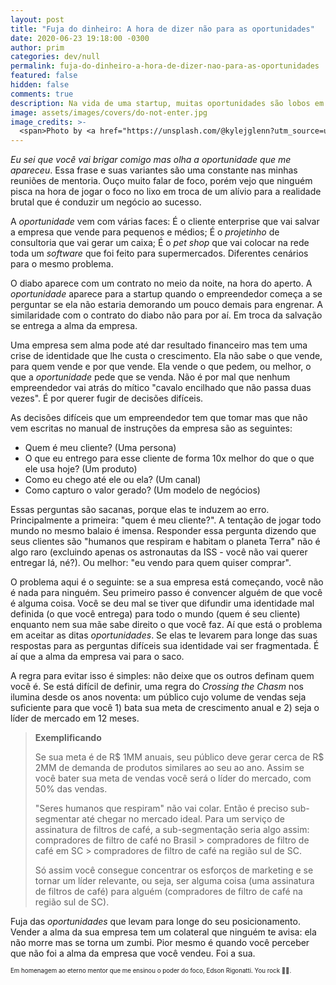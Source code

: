```yaml
---
layout: post
title: "Fuja do dinheiro: A hora de dizer não para as oportunidades"
date: 2020-06-23 19:18:00 -0300
author: prim
categories: dev/null
permalink: fuja-do-dinheiro-a-hora-de-dizer-nao-para-as-oportunidades
featured: false
hidden: false
comments: true
description: Na vida de uma startup, muitas oportunidades são lobos em pele de cordeiro e vão te custar a alma da sua empresa. Para chegar longe é preciso saber dizer não para certas oportunidades.
image: assets/images/covers/do-not-enter.jpg
image_credits: >-
  <span>Photo by <a href="https://unsplash.com/@kylejglenn?utm_source=unsplash&amp;utm_medium=referral&amp;utm_content=creditCopyText">Kyle Glenn</a> on <a href="https://unsplash.com/s/photos/deny?utm_source=unsplash&amp;utm_medium=referral&amp;utm_content=creditCopyText">Unsplash</a></span>
---
```


*Eu sei que você vai brigar comigo mas olha a oportunidade que me apareceu*. Essa frase e suas variantes são uma constante nas minhas reuniões de mentoria. Ouço muito falar de foco, porém vejo que ninguém pisca na hora de jogar o foco no lixo em troca de um alívio para a realidade brutal que é conduzir um negócio ao sucesso.

A *oportunidade* vem com várias faces: É o cliente enterprise que vai salvar a empresa que vende para pequenos e médios; É o *projetinho* de consultoria que vai gerar um caixa; É o *pet shop* que vai colocar na rede toda um *software* que foi feito para supermercados. Diferentes cenários para o mesmo problema.

O diabo aparece com um contrato no meio da noite, na hora do aperto. A *oportunidade* aparece para a startup quando o empreendedor começa a se perguntar se ela não estaria demorando um pouco demais para engrenar. A similaridade com o contrato do diabo não para por aí. Em troca da salvação se entrega a alma da empresa.

Uma empresa sem alma pode até dar resultado financeiro mas tem uma crise de identidade que lhe custa o crescimento. Ela  não sabe o que vende, para quem vende e por que vende. Ela vende o que pedem, ou melhor, o que a *oportunidade* pede que se venda. Não é por mal que nenhum empreendedor vai atrás do mítico "cavalo encilhado que não passa duas vezes". É por querer fugir de decisões difíceis.

As decisões difíceis que um empreendedor tem que tomar mas que não vem escritas no manual de instruções da empresa são as seguintes:

- Quem é meu cliente? (Uma persona)
- O que eu entrego para esse cliente de forma 10x melhor do que o que ele usa hoje? (Um produto)
- Como eu chego até ele ou ela? (Um canal)
- Como capturo o valor gerado? (Um modelo de negócios)

Essas perguntas são sacanas, porque elas te induzem ao erro. Principalmente a primeira: "quem é meu cliente?". A tentação de jogar todo mundo no mesmo balaio é imensa. Responder essa pergunta dizendo que seus clientes são "humanos que respiram e habitam o planeta Terra" não é algo raro (excluindo apenas os astronautas da ISS - você não vai querer entregar lá, né?). Ou melhor: "eu vendo para quem quiser comprar".

O problema aqui é o seguinte: se a sua empresa está começando, você não é nada para ninguém. Seu primeiro passo é convencer alguém de que você é alguma coisa. Você se deu mal se tiver que difundir uma identidade mal definida (o que você entrega) para todo o mundo (quem é seu cliente) enquanto nem sua mãe sabe direito o que você faz. Aí que está o problema em aceitar as ditas *oportunidades*. Se elas te levarem para longe das suas respostas para as perguntas difíceis sua identidade vai ser fragmentada. É aí que a alma da empresa vai para o saco.

A regra para evitar isso é simples: não deixe que os outros definam quem você é. Se está difícil de definir, uma regra do *Crossing the Chasm* nos ilumina desde os anos noventa: um público cujo volume de vendas seja suficiente para que você 1) bata sua meta de crescimento anual e 2) seja o líder de mercado em 12 meses.

> **Exemplificando**
>
> Se sua meta é de R$ 1MM anuais, seu público deve gerar cerca de R$ 2MM de demanda de produtos similares ao seu ao ano. Assim se você bater sua meta de vendas você será o líder do mercado, com 50% das vendas.
>
> "Seres humanos que respiram" não vai colar. Então é preciso sub-segmentar até chegar no mercado ideal. Para um serviço de assinatura de filtros de café, a sub-segmentação seria algo assim: compradores de filtro de café no Brasil > compradores de filtro de café em SC > compradores de filtro de café na região sul de SC.
>
> Só assim você consegue concentrar os esforços de marketing e se tornar um líder relevante, ou seja, ser alguma coisa (uma assinatura de filtros de café) para alguém (compradores de filtro de café na região sul de SC).

Fuja das *oportunidades* que levam para longe do seu posicionamento. Vender a alma da sua empresa tem um colateral que ninguém te avisa: ela não morre mas se torna um zumbi. Pior mesmo é quando você perceber que não foi a alma da empresa que você vendeu. Foi a sua.

<small><small>Em homenagem ao eterno mentor que me ensinou o poder do foco, Edson Rigonatti. You rock 🤘🏻.</small></small>
